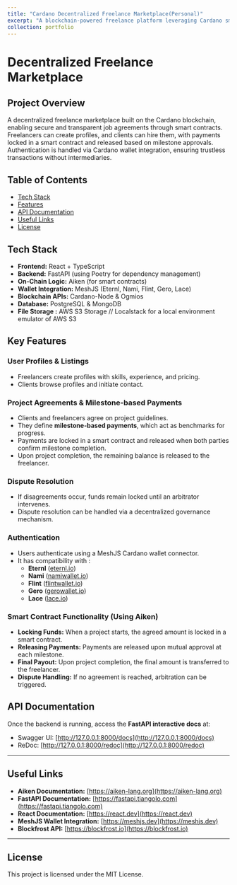 ```yaml
---
title: "Cardano Decentralized Freelance Marketplace(Personal)"
excerpt: "A blockchain-powered freelance platform leveraging Cardano smart contracts for secure job agreements and milestone-based payments...<br/>"
collection: portfolio
---
```


# Decentralized Freelance Marketplace

## Project Overview

A decentralized freelance marketplace built on the Cardano blockchain, enabling secure and transparent job agreements through smart contracts. Freelancers can create profiles, and clients can hire them, with payments locked in a smart contract and released based on milestone approvals. Authentication is handled via Cardano wallet integration, ensuring trustless transactions without intermediaries.

## **Table of Contents**
- [Tech Stack](#tech-stack)
- [Features](#key-features)
- [API Documentation](#api-documentation)
- [Useful Links](#useful-links)
- [License](#license)

## **Tech Stack**
- **Frontend:** React + TypeScript
- **Backend:** FastAPI (using Poetry for dependency management)
- **On-Chain Logic:** Aiken (for smart contracts)
- **Wallet Integration:** MeshJS (Eternl, Nami, Flint, Gero, Lace)
- **Blockchain APIs:** Cardano-Node & Ogmios
- **Database:** PostgreSQL & MongoDB
- **File Storage :** AWS S3 Storage // Localstack for a local environment emulator of AWS S3

## Key Features

### User Profiles & Listings

- Freelancers create profiles with skills, experience, and pricing.
- Clients browse profiles and initiate contact.

### Project Agreements & Milestone-based Payments

- Clients and freelancers agree on project guidelines.
- They define **milestone-based payments**, which act as benchmarks for progress.
- Payments are locked in a smart contract and released when both parties confirm milestone completion.
- Upon project completion, the remaining balance is released to the freelancer.

### Dispute Resolution

- If disagreements occur, funds remain locked until an arbitrator intervenes.
- Dispute resolution can be handled via a decentralized governance mechanism.

### Authentication

- Users authenticate using a MeshJS Cardano wallet connector.
- It has compatibility with :
  - **Eternl** ([eternl.io](https://eternl.io))
  - **Nami** ([namiwallet.io](https://namiwallet.io))
  - **Flint** ([flintwallet.io](https://flintwallet.io))
  - **Gero** ([gerowallet.io](https://gerowallet.io))
  - **Lace** ([lace.io](https://www.lace.io))

### Smart Contract Functionality (Using Aiken)

- **Locking Funds:** When a project starts, the agreed amount is locked in a smart contract.
- **Releasing Payments:** Payments are released upon mutual approval at each milestone.
- **Final Payout:** Upon project completion, the final amount is transferred to the freelancer.
- **Dispute Handling:** If no agreement is reached, arbitration can be triggered.

## **API Documentation**
Once the backend is running, access the **FastAPI interactive docs** at:
- Swagger UI: [http://127.0.0.1:8000/docs](http://127.0.0.1:8000/docs)
- ReDoc: [http://127.0.0.1:8000/redoc](http://127.0.0.1:8000/redoc)

---

## **Useful Links**
- **Aiken Documentation:** [https://aiken-lang.org](https://aiken-lang.org)
- **FastAPI Documentation:** [https://fastapi.tiangolo.com](https://fastapi.tiangolo.com)
- **React Documentation:** [https://react.dev](https://react.dev)
- **MeshJS Wallet Integration:** [https://meshjs.dev](https://meshjs.dev)
- **Blockfrost API:** [https://blockfrost.io](https://blockfrost.io)

---

## **License**
This project is licensed under the MIT License.
